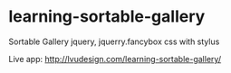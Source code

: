 # learning-sortable-gallery
Sortable Gallery
jquery, jquerry.fancybox
css with stylus


Live app:
http://lvudesign.com/learning-sortable-gallery/
